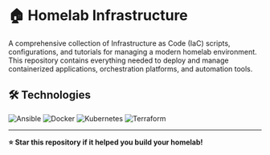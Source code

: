 # 🏠 Homelab Infrastructure

A comprehensive collection of Infrastructure as Code (IaC) scripts, configurations, and tutorials for managing a modern homelab environment. This repository contains everything needed to deploy and manage containerized applications, orchestration platforms, and automation tools.

## 🛠 Technologies

![Ansible](https://img.shields.io/badge/ansible-%231A1918.svg?style=for-the-badge&logo=ansible&logoColor=white)
![Docker](https://img.shields.io/badge/docker-%230db7ed.svg?style=for-the-badge&logo=docker&logoColor=white)
![Kubernetes](https://img.shields.io/badge/kubernetes-%23326ce5.svg?style=for-the-badge&logo=kubernetes&logoColor=white)
![Terraform](https://img.shields.io/badge/terraform-%235835CC.svg?style=for-the-badge&logo=terraform&logoColor=white)

---

**⭐ Star this repository if it helped you build your homelab!**
